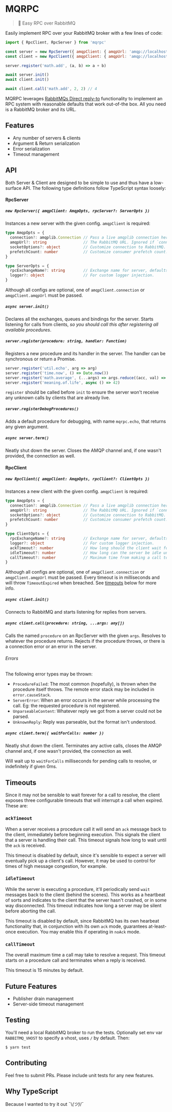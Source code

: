 # MQRPC

> 💫 Easy RPC over RabbitMQ

Easily implement RPC over your RabbitMQ broker with a few lines of code:

```javascript
import { RpcClient, RpcServer } from 'mqrpc'

const server = new RpcServer({ amqpClient: { amqpUrl: 'amqp://localhost '} })
const client = new RpcClient({ amqpClient: { amqpUrl: 'amqp://localhost '} })

server.register('math.add', (a, b) => a + b)

await server.init()
await client.init()

await client.call('math.add', 2, 2) // 4
```

MQRPC leverages [RabbitMQs Direct reply-to](https://www.rabbitmq.com/direct-reply-to.html) functionality to implement an RPC system with reasonable defaults that work out-of-the box. All you need is a RabbitMQ broker and its URL.

## Features

* Any number of servers & clients
* Argument & Return serialization
* Error serialization
* Timeout management

## API

Both Server & Client are designed to be simple to use and thus have a low-surface API. The following type definitions follow TypeScript syntax loosely:

#### RpcServer

##### `new RpcServer({ amqpClient: AmqpOpts, rpcServer?: ServerOpts })`

Instances a new server with the given config. `amqpClient` is required:

```typescript
type AmqpOpts = {
  connection?: amqplib.Connection // Pass a live amqplib connection here to re-use it.
  amqpUrl?: string                // The RabbitMQ URL. Ignored if `connection` is provided.
  socketOptions?: object          // Customize connection to RabbitMQ.
  prefetchCount: number           // Customize consumer prefetch count.
}

type ServerOpts = {
  rpcExchangeName?: string        // Exchange name for server, defaults to 'mqrpc'.
  logger?: object                 // For custom logger injection.
}
```

Although all configs are optional, one of `amqpClient.connection` or `amqpClient.amqpUrl` must be passed.

##### `async server.init()`

Declares all the exchanges, queues and bindings for the server. Starts listening for calls from clients, _so you should call this after registering all available procedures_.

##### `server.register(procedure: string, handler: Function)`

Registers a new procedure and its handler in the server. The handler can be synchronous or return a Promise.

```javascript
server.register('util.echo', arg => arg)
server.register('time.now', () => Date.now())
server.register('math.average', (...args) => args.reduce((acc, val) => acc + val) / args.length)
server.register('meaning.of.life', async () => 42)
```

`register` should be called before `init` to ensure the server won't receive any unknown calls by clients that are already live.

##### `server.registerDebugProcedures()`

Adds a default procedure for debugging, with name `mqrpc.echo`, that returns any given argument.

##### `async server.term()`

Neatly shut down the server. Closes the AMQP channel and, if one wasn't provided, the connection as well.

#### RpcClient

##### `new RpcClient({ amqpClient: AmqpOpts, rpcClient?: ClientOpts })`

Instances a new client with the given config. `amqpClient` is required:

```typescript
type AmqpOpts = {
  connection?: amqplib.Connection // Pass a live amqplib connection here to re-use it.
  amqpUrl?: string                // The RabbitMQ URL. Ignored if `connection` is provided.
  socketOptions?: object          // Customize connection to RabbitMQ.
  prefetchCount: number           // Customize consumer prefetch count.
}

type ClientOpts = {
  rpcExchangeName?: string        // Exchange name for server, defaults to 'mqrpc'.
  logger?: object                 // For custom logger injection.
  ackTimeout?: number             // How long should the client wait for a Server to start working on a call. Default 0 (no timeout).
  idleTimeout?: number            // How long can the server be idle until it is considered "dead". Default 0 (no timeout).
  callTimeout?: number            // Maximum time from making a call to receiving a reply. Default 900 000 (15 minutes).
}
```

Although all configs are optional, one of `amqpClient.connection` or `amqpClient.amqpUrl` must be passed. Every timeout is in milliseconds and will throw `TimeoutExpired` when breached. See [timeouts](#timeouts) below for more info.

##### `async client.init()`

Connects to RabbitMQ and starts listening for replies from servers.

##### `async client.call(procedure: string, ...args: any[])`

Calls the named `procedure` on an RpcServer with the given `args`. Resolves to whatever the procedure returns. Rejects if the procedure throws, or there is a connection error or an error in the server.

###### Errors

The following error types may be thrown:

* `ProcedureFailed`: The most common (hopefully), is thrown when the procedure itself throws. The remote error stack may be included in `error.causeStack`.
* `ServerError`: When an error occurs in the server while processing the call. Eg: the requested procedure is not registered.
* `UnparseableContent`: Whatever reply we got from a server could not be parsed.
* `UnknownReply`: Reply was parseable, but the format isn't understood.

##### `async client.term({ waitForCalls: number })`

Neatly shut down the client. Terminates any active calls, closes the AMQP channel and, if one wasn't provided, the connection as well.

Will wait up to `waitForCalls` milliseconds for pending calls to resolve, or indefinitely if given 0ms.

## Timeouts

Since it may not be sensible to wait forever for a call to resolve, the client exposes three configurable timeouts that will interrupt a call when expired. These are:

### `ackTimeout`

When a server receives a procedure call it will send an `ack` message back to the client, immediately before beginning execution. This signals the client that a server is handling their call. This timeout signals how long to wait until the `ack` is received.

This timeout is disabled by default, since it's sensible to expect a server will eventually pick up a client's call. However, it may be used to control for times of high message congestion, for example.

### `idleTimeout`

While the server is executing a procedure, it'll periodically send `wait` messages back to the client (behind the scenes). This works as a heartbeat of sorts and indicates to the client that the server hasn't crashed, or in some way disconnected. This timeout indicates how long a server may be silent before aborting the call.

This timeout is disabled by default, since RabbitMQ has its own hearbeat functionality that, in conjunction with its own `ack` mode, guarantees at-least-once execution. You may enable this if operating in `noAck` mode.

### `callTimeout`

The overall maximum time a call may take to resolve a request. This timeout starts on a procedure call and terminates when a reply is received.

This timeout is 15 minutes by default.

## Future Features

* Publisher drain management
* Server-side timeout management

## Testing

You'll need a local RabbitMQ broker to run the tests. Optionally set env var `RABBITMQ_VHOST` to specify a vhost, uses `/` by default. Then:

`$ yarn test`

## Contributing

Feel free to submit PRs. Please include unit tests for any new features.

## Why TypeScript

Because I wanted to try it out ¯\\_(ツ)_/¯
